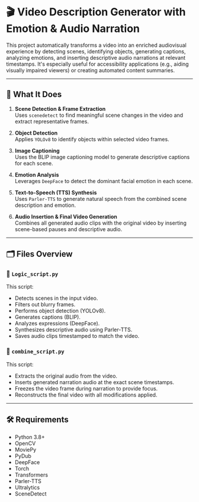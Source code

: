 # 🎬 Video Description Generator with Emotion & Audio Narration

This project automatically transforms a video into an enriched audiovisual experience by detecting scenes, identifying objects, generating captions, analyzing emotions, and inserting descriptive audio narrations at relevant timestamps. It's especially useful for accessibility applications (e.g., aiding visually impaired viewers) or creating automated content summaries.

---

## 🔧 What It Does

1. **Scene Detection & Frame Extraction**  
   Uses `scenedetect` to find meaningful scene changes in the video and extract representative frames.

2. **Object Detection**  
   Applies `YOLOv8` to identify objects within selected video frames.

3. **Image Captioning**  
   Uses the BLIP image captioning model to generate descriptive captions for each scene.

4. **Emotion Analysis**  
   Leverages `DeepFace` to detect the dominant facial emotion in each scene.

5. **Text-to-Speech (TTS) Synthesis**  
   Uses `Parler-TTS` to generate natural speech from the combined scene description and emotion.

6. **Audio Insertion & Final Video Generation**  
   Combines all generated audio clips with the original video by inserting scene-based pauses and descriptive audio.

---

## 🗂 Files Overview

### 📄 `Logic_script.py`

This script:
- Detects scenes in the input video.
- Filters out blurry frames.
- Performs object detection (YOLOv8).
- Generates captions (BLIP).
- Analyzes expressions (DeepFace).
- Synthesizes descriptive audio using Parler-TTS.
- Saves audio clips timestamped to match the video.

### 📄 `combine_script.py`

This script:
- Extracts the original audio from the video.
- Inserts generated narration audio at the exact scene timestamps.
- Freezes the video frame during narration to provide focus.
- Reconstructs the final video with all modifications applied.

---

## 🛠 Requirements

- Python 3.8+
- OpenCV
- MoviePy
- PyDub
- DeepFace
- Torch
- Transformers
- Parler-TTS
- Ultralytics
- SceneDetect
